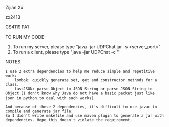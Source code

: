 Zijian Xu

zx2413

CS4119 PA1

TO RUN MY CODE:
1. To run my server, please type "java -jar UDPChat.jar -s <server_port>"
2. To run a client, please type "java -jar UDPChat -c <name> <server-ip> <server-port> <client-port>"

NOTES

	I use 2 extra dependencies to help me reduce simple and repetitive work:
        lombok: quickly generate set, get and constructor methods for a class.
        fastJSON: parse Object to JSON String or parse JSON String to Object.(I don't know why Java do not have a basic packet just like json in python to deal with such works)

    And because of these 2 dependencies, it's difficult to use javac to compile and generate jar file. 
    So I didn't write makefile and use maven plugin to generate a jar with dependencies. Hope this doesn't violate the requirement.
